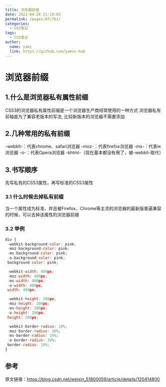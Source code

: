 ```yaml
---
title: 浏览器前缀
date: 2022-04-26 21:19:03
permalink: /pages/8fc7b1/
categories:
  - CSS笔记
tags:
  - CSS笔记
author: 
  name: yami
  link: https://github.com/yamin-hub
---
```

# 	浏览器前缀

## 1.什么是浏览器私有属性前缀

CSS3的浏览器私有属性前缀是一个浏览器生产商经常使用的一种方式
浏览器私有前轴是为了兼容老版本的写法, 比较新版本的浏览器不需要添加

## 2.几种常用的私有前缀

-webkit-：代表chrome、safari浏览器
-moz-：代表firefox浏览器
-ms-：代表ie浏览器
-o-：代表Opera浏览器
-khtml-（现在基本都没有用了，被-webkit-取代）

## 3.书写顺序

先写私有的CSS3属性，再写标准的CSS3属性

### 3.1 什么时候去掉私有前缀

当一个属性成为标准，并且被Firefox、Chrome等主流的浏览器的最新版普遍兼容的时候，可以去掉该属性的浏览器前缀

### 3.2 举例

```js
div {
 -webkit-background-color: pink;
 -moz-background-color: pink;
 -ms-background-color: pink;
 -o-background-color: pink;
 background-color: pink;

 -webkit-width: 400px;
 -moz-width: 400px;
 -ms-width: 400px;
 -o-width: 400px;
 width: 400px;

 -webkit-height: 200px;
 -moz-height: 200px;
 -ms-height: 200px;
 -o-height: 200px;
 height: 200px;

 -webkit-border-radius: 10%;
 -moz-border-radius: 10%;
 -ms-border-radius: 10%;
 -o-border-radius: 10%;
 border-radius: 10%;
}
```



## 参考

原文链接：https://blog.csdn.net/weixin_51800059/article/details/120414800



